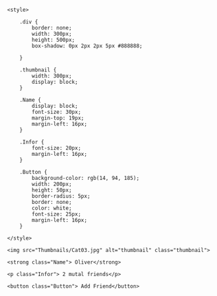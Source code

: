 <!DOCTYPE html>

<html>

<head>

    <style>

        .div {
            border: none;
            width: 300px;
            height: 500px;
            box-shadow: 0px 2px 2px 5px #888888;

        }

        .thumbnail {
            width: 300px;
            display: block;
        }

        .Name {
            display: block;
            font-size: 30px;
            margin-top: 19px;
            margin-left: 16px;
        }

        .Infor {
            font-size: 20px;
            margin-left: 16px;
        }

        .Button {
            background-color: rgb(14, 94, 185);
            width: 200px;
            height: 50px;
            border-radius: 5px;
            border: none;
            color: white;
            font-size: 25px;
            margin-left: 16px;
        }
        
    </style>

</head>

<body>

<div class="div">

    <img src="Thumbnails/Cat03.jpg" alt="thumbnail" class="thumbnail">

    <strong class="Name"> Oliver</strong>

    <p class="Infor"> 2 mutal friends</p>

    <button class="Button"> Add Friend</button>
    
</div>



</body>

</html>
